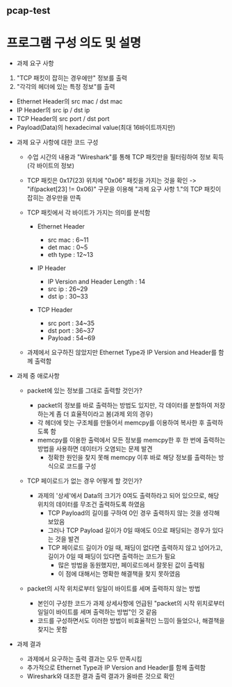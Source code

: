 ## pcap-test

프로그램 구성 의도 및 설명
==================
* 과제 요구 사항  
1. "TCP 패킷이 잡히는 경우에만" 정보를 출력
2. "각각의 헤더에 있는 특정 정보"를 출력
  - Ethernet Header의 src mac / dst mac
  - IP Header의 src ip / dst ip
  - TCP Header의 src port / dst port
  - Payload(Data)의 hexadecimal value(최대 16바이트까지만)

* 과제 요구 사항에 대한 코드 구성

  - 수업 시간의 내용과 "Wireshark"를 통해 TCP 패킷만을 필터링하여 정보 획득(각 바이트의 정보)
  
  - TCP 패킷은 0x17(23) 위치에 "0x06" 패킷을 가지는 것을 확인
    -> "if(packet[23] != 0x06)" 구문을 이용해 "과제 요구 사항 1."의 TCP 패킷이 잡히는 경우만을 만족
  - TCP 패킷에서 각 바이트가 가지는 의미를 분석함
    - Ethernet Header
      - src mac : 6~11
      - det mac : 0~5
      - eth type : 12~13
  
    - IP Header
      - IP Version and Header Length : 14
      - src ip : 26~29
      - dst ip : 30~33
  
    - TCP Header
      - src port : 34~35
      - dst port : 36~37
      - Payload  : 54~69
  
  - 과제에서 요구하진 않았지만 Ethernet Type과 IP Version and Header를 함께 출력함

* 과제 중 애로사항

  - packet에 있는 정보를 그대로 출력할 것인가?
    - packet의 정보를 바로 출력하는 방법도 있지만, 각 데이터를 분할하여 저장하는게 좀 더 효율적이라고 봄(과제 외의 경우)
    - 각 헤더에 맞는 구조체를 만들어서 memcpy를 이용하여 복사한 후 출력하도록 함
    - memcpy를 이용한 출력에서 모든 정보를 memcpy한 후 한 번에 출력하는 방법을 사용하면 데이터가 오염되는 문제 발견
      - 정확한 원인을 찾지 못해 memcpy 이후 바로 해당 정보를 출력하는 방식으로 코드를 구성
      
  - TCP 페이로드가 없는 경우 어떻게 할 것인가?
    - 과제의 '상세'에서 Data의 크기가 0여도 출력하라고 되어 있으므로, 해당 위치의 데이터를 무조건 출력하도록 하였음
      - TCP Payload의 길이를 구하여 0인 경우 출력하지 않는 것을 생각해 보았음
      - 그러나 TCP Payload 길이가 0일 때에도 0으로 패딩되는 경우가 있다는 것을 발견
      - TCP 페이로드 길이가 0일 때, 패딩이 없다면 출력하지 않고 넘어가고, 길이가 0일 때 패딩이 있다면 출력하는 코드가 필요
        - 많은 방법을 동원했지만, 페이로드에서 잘못된 값이 출력됨 
        - 이 점에 대해서는 명확한 해결책을 찾지 못하였음
    
  - packet의 시작 위치로부터 일일이 바이트를 세며 출력하지 않는 방법
    - 본인이 구성한 코드가 과제 상세사항에 언급된 "packet의 시작 위치로부터 일일이 바이트를 세며 출력하는 방법"인 것 같음
    - 코드를 구성하면서도 이러한 방법이 비효율적인 느낌이 들었으나, 해결책을 찾지는 못함
 
* 과제 결과
  - 과제에서 요구하는 출력 결과는 모두 만족시킴
  - 추가적으로 Ethernet Type과 IP Version and Header를 함께 출력함
  - Wireshark와 대조한 결과 출력 결과가 올바른 것으로 확인
